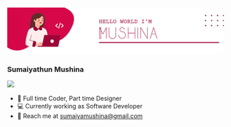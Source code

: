 ![mushina Banner Image](./banner.png)
### **Sumaiyathun Mushina** 
![](https://komarev.com/ghpvc/?username=Misss-techy&color=D60748&style=for-the-badge)
- 💼 Full time Coder, Part time Designer
- 💻 Currently working as Software Developer  
- 💬 Reach me at sumaiyamushina@gmail.com
